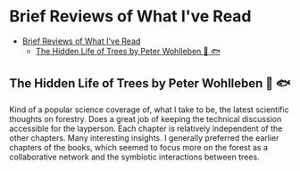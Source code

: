 # Brief Reviews of What I've Read

- [Brief Reviews of What I've Read](#brief-reviews-of-what-ive-read)
  - [The Hidden Life of Trees by Peter Wohlleben 🧠 🐟](#the-hidden-life-of-trees-by-peter-wohlleben--)

## The Hidden Life of Trees by Peter Wohlleben 🧠 🐟

Kind of a popular science coverage of, what I take to be, the latest scientific
thoughts on forestry. Does a great job of keeping the technical discussion
accessible for the layperson. Each chapter is relatively independent of the
other chapters. Many interesting insights. I generally preferred the earlier
chapters of the books, which seemed to focus more on the forest as a
collaborative network and the symbiotic interactions between trees.
